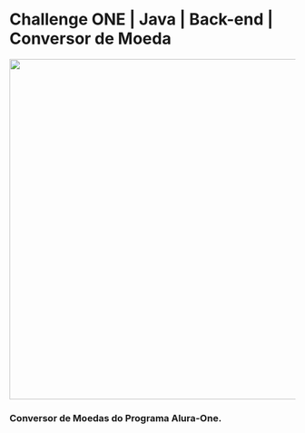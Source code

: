 # Challenge ONE | Java | Back-end | Conversor de Moeda

<p align="center" >
     <img width="600" heigth="600" src="">
</p>

### Conversor de Moedas do Programa Alura-One. 


